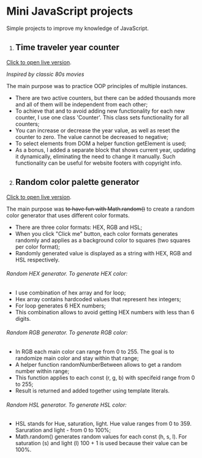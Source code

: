# Mini JavaScript projects

Simple projects to improve my knowledge of JavaScript.

1. ## Time traveler year counter

[Click to open live version](https://codingonmars.github.io/js-mini-projects/time-traveler-counter/index.html).

_Inspired by classic 80s movies_

The main purpose was to practice OOP principles of multiple instances.

- There are two active counters, but there can be added thousands more and all of them will be independent from each other;
- To achieve that and to avoid adding new functionality for each new counter, I use one class 'Counter'. This class sets functionality for all counters;
- You can increase or decrease the year value, as well as reset the counter to zero.
  The value cannot be decreased to negative;
- To select elements from DOM a helper function getElement is used;
- As a bonus, I added a separate block that shows current year, updating it dynamically, eliminating the need to change it manually. Such functionality can be useful for website footers with copyright info.

2. ## Random color palette generator

[Click to open live version](https://codingonmars.github.io/js-mini-projects/color-switch/index.html).

The main purpose was ~~to have fun with Math.random()~~ to create a random color generator that uses different color formats.

- There are three color formats: HEX, RGB and HSL;
- When you click "Click me" button, each color formats generates randomly and applies as a background color to squares (two squares per color format);
- Randomly generated value is displayed as a string with HEX, RGB and HSL respectively.

###### Random HEX generator. To generate HEX color:

- I use combination of hex array and for loop;
- Hex array contains hardcoded values that represent hex integers;
- For loop generates 6 HEX numbers;
- This combination allows to avoid getting HEX numbers with less than 6 digits.

###### Random RGB generator. To generate RGB color:

- In RGB each main color can range from 0 to 255. The goal is to randomize main color and stay within that range;
- A helper function randomNumberBetween allows to get a random number within range;
- This function applies to each const (r, g, b) with specifeid range from 0 to 255;
- Result is returned and added together using template literals.

###### Random HSL generator. To generate HSL color:

- HSL stands for Hue, saturation, light. Hue value ranges from 0 to 359. Saruration and light - from 0 to 100%;
- Math.random() generates random values for each const (h, s, l). For saturation (s) and light (l) 100 + 1 is used because their value can be 100%.
